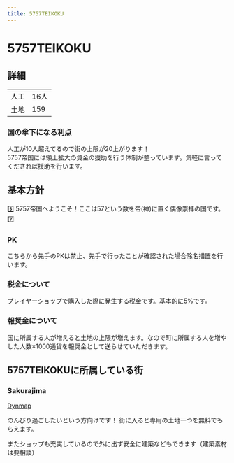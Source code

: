 ```yaml
---
title: 5757TEIKOKU
---
```


# 5757TEIKOKU
## 詳細
|||
|-|-|
| 人工 | 16人 |
| 土地 | 159  |

### 国の傘下になる利点
人工が10人超えてるので街の上限が20上がります！  
5757帝国には領土拡大の資金の援助を行う体制が整っています。気軽に言ってくだされば援助を行います。

## 基本方針
5️⃣ 5757帝国へようこそ！ここは57という数を帝(神)に置く偶像崇拝の国です。7️⃣

### PK
こちらから先手のPKは禁止、先手で行ったことが確認された場合除名措置を行います。

### 税金について
プレイヤーショップで購入した際に発生する税金です。基本的に5%です。

### 報奨金について
国に所属する人が増えると土地の上限が増えます。なので町に所属する人を増やした人数×1000通貨を報奨金として送らせていただきます。

## 5757TEIKOKUに所属している街

### Sakurajima
[Dynmap](http://map.japanmc.xyz/dynmap/?worldname=japanMC&mapname=flat&zoom=4&x=-6236&y=64&z=4591)

のんびり過ごしたいという方向けです！
街に入ると専用の土地一つを無料でもらえます。

またショップも充実しているので外に出ず安全に建築などもできます（建築素材は要相談）